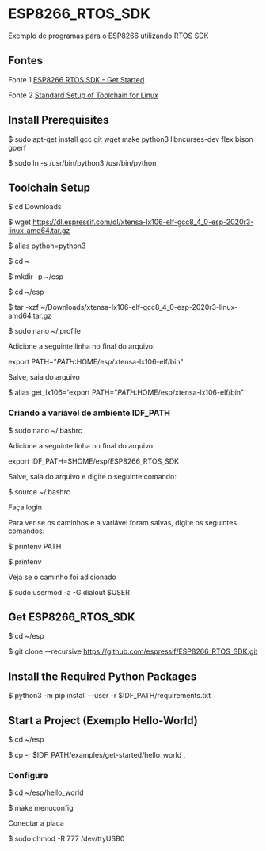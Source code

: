 # ESP8266_RTOS_SDK
Exemplo de programas para o ESP8266 utilizando RTOS SDK

## Fontes

Fonte 1 [ESP8266 RTOS SDK - Get Started](https://docs.espressif.com/projects/esp8266-rtos-sdk/en/latest/get-started/index.html)

Fonte 2 [Standard Setup of Toolchain for Linux](https://docs.espressif.com/projects/esp8266-rtos-sdk/en/latest/get-started/linux-setup.html)

## Install Prerequisites

$ sudo apt-get install gcc git wget make python3 libncurses-dev flex bison gperf

$ sudo ln -s /usr/bin/python3 /usr/bin/python

## Toolchain Setup

$ cd Downloads

$ wget https://dl.espressif.com/dl/xtensa-lx106-elf-gcc8_4_0-esp-2020r3-linux-amd64.tar.gz

$ alias python=python3

$ cd ~

$ mkdir -p ~/esp

$ cd ~/esp

$ tar -xzf ~/Downloads/xtensa-lx106-elf-gcc8_4_0-esp-2020r3-linux-amd64.tar.gz

$ sudo nano ~/.profile

Adicione a seguinte linha no final do arquivo:

export PATH="$PATH:$HOME/esp/xtensa-lx106-elf/bin"

Salve, saia do arquivo

$ alias get_lx106='export PATH="$PATH:$HOME/esp/xtensa-lx106-elf/bin"'

### Criando a variável de ambiente IDF_PATH

$ sudo nano ~/.bashrc

Adicione a seguinte linha no final do arquivo:

export IDF_PATH=$HOME/esp/ESP8266_RTOS_SDK

Salve, saia do arquivo e digite o seguinte comando:

$ source ~/.bashrc

Faça login

Para ver se os caminhos e a variável foram salvas, digite os seguintes comandos:

$ printenv PATH

$ printenv

Veja se o caminho foi adicionado

$ sudo usermod -a -G dialout $USER


## Get ESP8266_RTOS_SDK

$ cd ~/esp

$ git clone --recursive https://github.com/espressif/ESP8266_RTOS_SDK.git


## Install the Required Python Packages

$ python3 -m pip install --user -r $IDF_PATH/requirements.txt


## Start a Project (Exemplo Hello-World)

$ cd ~/esp

$ cp -r $IDF_PATH/examples/get-started/hello_world .

### Configure

$ cd ~/esp/hello_world

$ make menuconfig

Conectar a placa

$ sudo chmod -R 777 /dev/ttyUSB0
